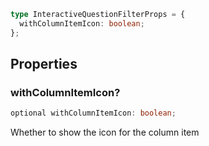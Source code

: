 ```ts
type InteractiveQuestionFilterProps = {
  withColumnItemIcon: boolean;
};
```

## Properties

### withColumnItemIcon?

```ts
optional withColumnItemIcon: boolean;
```

Whether to show the icon for the column item

